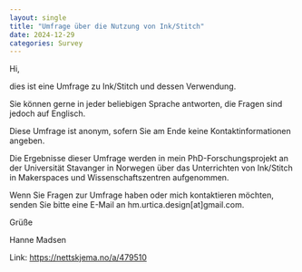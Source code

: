 ```yaml
---
layout: single
title: "Umfrage über die Nutzung von Ink/Stitch"
date: 2024-12-29
categories: Survey
---
```

Hi,

dies ist eine Umfrage zu Ink/Stitch und dessen Verwendung.

Sie können gerne in jeder beliebigen Sprache antworten, die Fragen sind jedoch auf Englisch.

Diese Umfrage ist anonym, sofern Sie am Ende keine Kontaktinformationen angeben.

Die Ergebnisse dieser Umfrage werden in mein PhD-Forschungsprojekt an der Universität Stavanger in Norwegen über das Unterrichten von Ink/Stitch in Makerspaces und Wissenschaftszentren aufgenommen.

Wenn Sie Fragen zur Umfrage haben oder mich kontaktieren möchten, senden Sie bitte eine E-Mail an hm.urtica.design[at]gmail.com.

Grüße

Hanne Madsen

Link: <https://nettskjema.no/a/479510>
